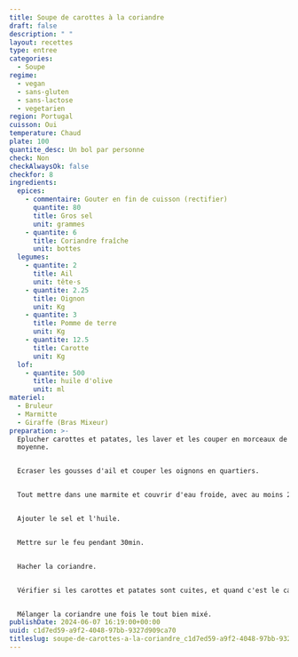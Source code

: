 ```yaml
---
title: Soupe de carottes à la coriandre
draft: false
description: " "
layout: recettes
type: entree
categories:
  - Soupe
regime:
  - vegan
  - sans-gluten
  - sans-lactose
  - vegetarien
region: Portugal
cuisson: Oui
temperature: Chaud
plate: 100
quantite_desc: Un bol par personne
check: Non
checkAlwaysOk: false
checkfor: 8
ingredients:
  epices:
    - commentaire: Gouter en fin de cuisson (rectifier)
      quantite: 80
      title: Gros sel
      unit: grammes
    - quantite: 6
      title: Coriandre fraîche
      unit: bottes
  legumes:
    - quantite: 2
      title: Ail
      unit: tête·s
    - quantite: 2.25
      title: Oignon
      unit: Kg
    - quantite: 3
      title: Pomme de terre
      unit: Kg
    - quantite: 12.5
      title: Carotte
      unit: Kg
  lof:
    - quantite: 500
      title: huile d'olive
      unit: ml
materiel:
  - Bruleur
  - Marmitte
  - Giraffe (Bras Mixeur)
preparation: >-
  Eplucher carottes et patates, les laver et les couper en morceaux de taille
  moyenne.


  Ecraser les gousses d'ail et couper les oignons en quartiers.


  Tout mettre dans une marmite et couvrir d'eau froide, avec au moins 2cm d'eau au dessus.


  Ajouter le sel et l'huile.


  Mettre sur le feu pendant 30min.


  Hacher la coriandre.


  Vérifier si les carottes et patates sont cuites, et quand c'est le cas tout mixer en rajoutant un filet d'huile d'olive. Ajouter un peu d'eau pendant le mixage si nécessaire pour avoir une consistance de soupe veloutée


  Mélanger la coriandre une fois le tout bien mixé.
publishDate: 2024-06-07 16:19:00+00:00
uuid: c1d7ed59-a9f2-4048-97bb-9327d909ca70
titleslug: soupe-de-carottes-a-la-coriandre_c1d7ed59-a9f2-4048-97bb-9327d909ca70
---
```

